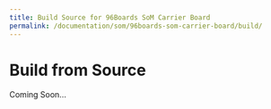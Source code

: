 ```yaml
---
title: Build Source for 96Boards SoM Carrier Board
permalink: /documentation/som/96boards-som-carrier-board/build/
---
```

# Build from Source

Coming Soon...